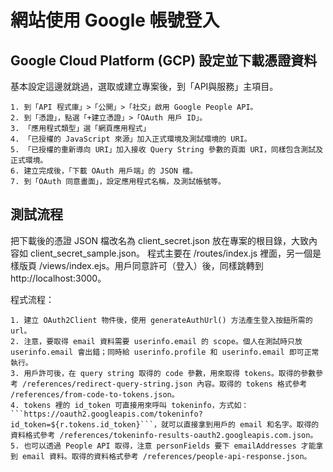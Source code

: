 # 網站使用 Google 帳號登入

## Google Cloud Platform (GCP) 設定並下載憑證資料

基本設定這邊就跳過，選取或建立專案後，到「API與服務」主項目。

    1. 到「API 程式庫」>「公開」>「社交」啟用 Google People API。
    2. 到「憑證」，點選「+建立憑證」>「OAuth 用戶 ID」。
    3. 「應用程式類型」選「網頁應用程式」
    4. 「已授權的 JavaScript 來源」加入正式環境及測試環境的 URI。
    5. 「已授權的重新導向 URI」加入接收 Query String 參數的頁面 URI，同樣包含測試及正式環境。
    6. 建立完成後，「下載 OAuth 用戶端」的 JSON 檔。
    7. 到「OAuth 同意畫面」，設定應用程式名稱，及測試帳號等。

## 測試流程

把下載後的憑證 JSON 檔改名為 client_secret.json 放在專案的根目錄，大致內容如 client_secret_sample.json。
程式主要在 /routes/index.js 裡面，另一個是樣版頁 /views/index.ejs。用戶同意許可（登入）後，同樣跳轉到 http://localhost:3000。

程式流程：

    1. 建立 OAuth2Client 物件後，使用 generateAuthUrl() 方法產生登入按鈕所需的 url。
    2. 注意，要取得 email 資料需要 userinfo.email 的 scope。個人在測試時只放 userinfo.email 會出錯；同時給 userinfo.profile 和 userinfo.email 即可正常執行。
    3. 用戶許可後，在 query string 取得的 code 參數，用來取得 tokens。取得的參數參考 /references/redirect-query-string.json 內容。取得的 tokens 格式參考 /references/from-code-to-tokens.json。
    4. tokens 裡的 id_token 可直接用來呼叫 tokeninfo，方式如：```https://oauth2.googleapis.com/tokeninfo?id_token=${r.tokens.id_token}```，就可以直接拿到用戶的 email 和名字。取得的資料格式參考 /references/tokeninfo-results-oauth2.googleapis.com.json。
    5. 也可以透過 People API 取得，注意 personFields 要下 emailAddresses 才能拿到 email 資料。取得的資料格式參考 /references/people-api-response.json。

